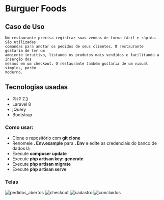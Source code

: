 # Burguer Foods

## Caso de Uso

    Um restaurante precisa registrar suas vendas de forma fácil e rápida. São utilizadas
    comandas para anotar os pedidos de seus clientes. O restaurante gostaria de ter um
    ambiente intuitivo, listando os produtos mais vendidos e facilitando a inserção dos
    mesmos em um checkout. O restaurante também gostaria de um visual simples, porém
    moderno.

## Tecnologias usadas
- PHP 7.3
- Laravel 8
- jQuery
- Bootstrap

### Como usar:

- Clone o repositório com __git clone__
- Renomeie __. Env.example__ para __. Env__ e edite as credenciais do banco de dados lá
- Execute __composer update__
- Execute __php artisan key: generate__
- Execute __php artisan migrate__
- Execute __php artisan serve__

### Telas

![pedidos_abertos](https://user-images.githubusercontent.com/59016759/140598070-dcc39a28-ed9b-4d96-8538-a97413e2504b.PNG)
![checkout](https://user-images.githubusercontent.com/59016759/140598057-b9d1491a-a1c3-43e6-972d-9eb434fa8b16.PNG)
![cadastro](https://user-images.githubusercontent.com/59016759/140598064-7eda14e9-898c-488e-86aa-98877f15751d.PNG)
![concluidos](https://user-images.githubusercontent.com/59016759/140598078-d5a299a1-e82e-4d7f-95fd-97825c5e6448.PNG)
